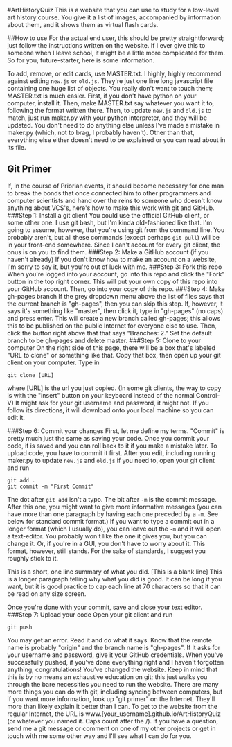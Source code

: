 #ArtHistoryQuiz
This is a website that you can use to study for a low-level art history course. You give it a list of images, accompanied by information about them, and it shows them as virtual flash cards. 

##How to use
For the actual end user, this should be pretty straightforward; just follow the instructions written on the website. If I ever give this to someone when I leave school, it might be a little more complicated for them. So for you, future-starter, here is some information. 

To add, remove, or edit cards, use MASTER.txt. I highly, highly recommend against editing `new.js` or `old.js`. They're just one line long javascript 
file containing one huge list of objects. You really don't want to touch them; MASTER.txt is much easier. First, if you don't have python 
on your computer, install it. Then, make MASTER.txt say whatever you want it to, following the format written there. Then, to update `new.js` and `old.js`
to match, just run maker.py with your python interpreter, and they will be updated. You don't need to do anything else unless I've made a mistake 
in maker.py (which, not to brag, I probably haven't). Other than that, everything else either doesn't need to be explained or you can read about 
in its file. 

## Git Primer

If, in the course of Priorian events, it should become necessary for one man to break the bonds that once connected him to other programmers and computer scientists 
and hand over the reins to someone who doesn't know anything about VCS's, here's how to make this work with git and GitHub. 
###Step 1: Install a git client
You could use the official GitHub client, or some other one. I use git bash, but I'm kinda old-fashioned like that. I'm going to assume, however, 
that you're using git from the command line. You probably aren't, but all these commands (except perhaps `git pull`) will be in your front-end somewhere. 
Since I can't account for every git client, the onus is on you to find them. 
###Step 2: Make a GitHub account (if you haven't already)
If you don't know how to make an account on a website, I'm sorry to say it, but you're out of luck with me. 
###Step 3: Fork this repo
When you're logged into your account, go into this repo and click the "Fork" button in the top right corner. This will put your own copy of this repo 
into your GitHub account. Then, go into your copy of this repo. 
###Step 4: Make gh-pages branch
If the grey dropdown menu above the list of files says that the current branch is "gh-pages", then you can skip this step. If, however, it 
says it's something like "master", then click it, type in "gh-pages" (no caps) and press enter. This will create a new branch called gh-pages; 
this allows this to be published on the public Internet for everyone else to use. Then, click the button right above that that says "Branches: 2." 
Set the default branch to be gh-pages and delete master. 
###Step 5: Clone to your computer
On the right side of this page, there will be a box that's labeled "URL to clone" or something like that. Copy that box, then open up your git client 
on your computer. Type in 
```
git clone [URL]
```
where [URL] is the url you just copied. (In some git clients, the way to copy is with the "insert" button on your keyboard instead of the normal Control-V) It might ask for your git 
username and password, it might not. If you follow its directions, it will download onto your local machine so you can edit it. 

###Step 6: Commit your changes
First, let me define my terms. "Commit" is pretty much just the same as saving your code. Once you commit your code, it is saved and you can roll back to it if you make a mistake later. To upload code, you have to commit it first. 
After you edit, including running maker.py to update `new.js` and `old.js` if you need to, open your git client and run
```
git add .
git commit -m "First Commit"
```
The dot after `git add` isn't a typo. 
The bit after `-m` is the commit message. After this one, you might want to give more informative messages (you can have more than one 
paragraph by having each one preceded by a `-m`. See below for standard commit format.) If you want to type a commit out in a longer format 
(which I usually do), you can leave out the `-m` and it will open a text-editor. You probably won't like the one it gives you, but you can change it. 
Or, if you're in a GUI, you don't have to worry about it. This format, however, still stands. For the sake of standards, I suggest you roughly stick 
to it. 

This is a short, one line summary of what you did. 
[This is a blank line]
This is a longer paragraph telling why what you did is good. It can 
be long if you want, but it is good practice to cap each line at 70 
characters so that it can be read on any size screen. 

Once you're done with your commit, save and close your text editor. 
###Step 7: Upload your code
Open your git client and run 
```
git push
```
You may get an error. Read it and do what it says. Know that the remote name is probably "origin" and the branch name is "gh-pages". If it asks for your 
username and password, give it your GitHub credentials. When you've successfully pushed, if you've done everything right and I haven't forgotten anything, 
congratulations! You've changed the website. Keep in mind that this is by no means an exhaustive education on git; this just walks you through the 
bare necessities you need to run the website. There are many more things you can do with git, including syncing between computers, but if you want 
more information, look up "git primer" on the Internet. They'll more than likely explain it better than I can. 
To get to the website from the regular Internet, the URL is www.[your_username].github.io/ArtHistoryQuiz (or whatever you named it. Caps count after 
the /).
If you have a question, send me a git message or comment on one of my other projects or get in touch with me some other way and I'll see what I can do for you. 